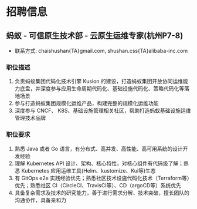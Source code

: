# 招聘信息

## 蚂蚁 - 可信原生技术部 - 云原生运维专家(杭州P7-8)

- 联系方式: chaishushan{TA}gmail.com, shushan.css{TA}alibaba-inc.com

### 职位描述

1. 负责蚂蚁集团代码化技术引擎 Kusion 的建设，打造蚂蚁集团开放协同运维能力底盘，并深度参与应用生命周期代码化、基础设施代码化、策略代码化等落地场景
2. 参与打造蚂蚁集团规模化运维产品，构建完整的规模化运维功能
3. 深度参与 CNCF、 K8S、基础设施管理相关社区，帮助打造蚂蚁基础设施运维管理技术品牌

### 职位要求

1. 熟悉 Java 或者 Go 语言，有分布式、高并发、高性能、高可用系统的设计开发经验
2. 理解 Kubernetes API 设计、架构、核心特性，对核心组件有代码级了解；熟悉 Kubernetes 应用运维工具(Helm、kustomize、Kui等)生态
3. 有 GitOps e2e 实践经验优先；熟悉社区技术设施代码化技术（Terraform等）优先；熟悉社区 CI（CircleCI、TravisCI等）、CD（argoCD等）系统优先
4. 具备复杂需求及技术的研究能力，善于进行需求分解、技术突破，擅长团队的沟通协作，具备亲和力

